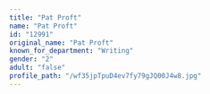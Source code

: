```yaml
---
title: "Pat Proft"
name: "Pat Proft"
id: "12991"
original_name: "Pat Proft"
known_for_department: "Writing"
gender: "2"
adult: "false"
profile_path: "/wf35jpTpuD4ev7fy79gJQ00J4w8.jpg"
---
```

